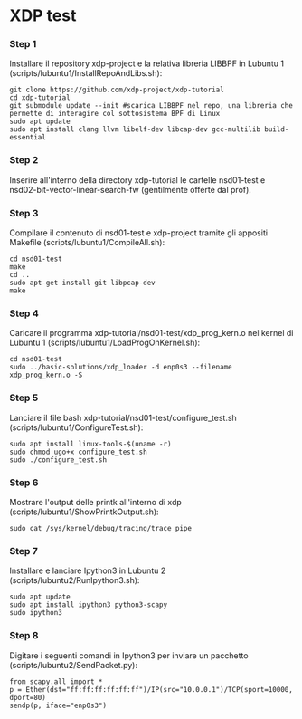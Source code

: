 # XDP test

### Step 1
Installare il repository xdp-project e la relativa libreria LIBBPF in Lubuntu 1 (scripts/lubuntu1/InstallRepoAndLibs.sh):

    git clone https://github.com/xdp-project/xdp-tutorial
    cd xdp-tutorial
    git submodule update --init	#scarica LIBBPF nel repo, una libreria che permette di interagire col sottosistema BPF di Linux
    sudo apt update
    sudo apt install clang llvm libelf-dev libcap-dev gcc-multilib build-essential

### Step 2
Inserire all'interno della directory xdp-tutorial le cartelle nsd01-test e nsd02-bit-vector-linear-search-fw (gentilmente offerte dal prof).

### Step 3
Compilare il contenuto di nsd01-test e xdp-project tramite gli appositi Makefile (scripts/lubuntu1/CompileAll.sh):

    cd nsd01-test
    make
    cd ..
    sudo apt-get install git libpcap-dev
    make

### Step 4
Caricare il programma xdp-tutorial/nsd01-test/xdp_prog_kern.o nel kernel di Lubuntu 1 (scripts/lubuntu1/LoadProgOnKernel.sh):

    cd nsd01-test
    sudo ../basic-solutions/xdp_loader -d enp0s3 --filename xdp_prog_kern.o -S

### Step 5
Lanciare il file bash xdp-tutorial/nsd01-test/configure_test.sh (scripts/lubuntu1/ConfigureTest.sh):

    sudo apt install linux-tools-$(uname -r)
    sudo chmod ugo+x configure_test.sh
    sudo ./configure_test.sh

### Step 6
Mostrare l'output delle printk all'interno di xdp (scripts/lubuntu1/ShowPrintkOutput.sh):

    sudo cat /sys/kernel/debug/tracing/trace_pipe

### Step 7
Installare e lanciare Ipython3 in Lubuntu 2 (scripts/lubuntu2/RunIpython3.sh):

    sudo apt update
    sudo apt install ipython3 python3-scapy
    sudo ipython3

### Step 8
Digitare i seguenti comandi in Ipython3 per inviare un pacchetto (scripts/lubuntu2/SendPacket.py):

    from scapy.all import *
    p = Ether(dst="ff:ff:ff:ff:ff:ff")/IP(src="10.0.0.1")/TCP(sport=10000, dport=80)
    sendp(p, iface="enp0s3")
